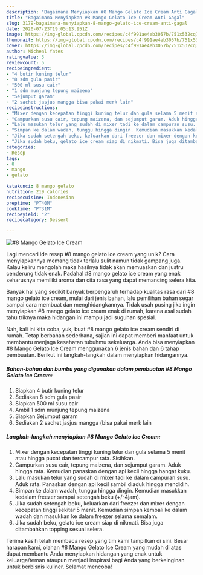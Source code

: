 ```yaml
---
description: "Bagaimana Menyiapkan #8 Mango Gelato Ice Cream Anti Gagal"
title: "Bagaimana Menyiapkan #8 Mango Gelato Ice Cream Anti Gagal"
slug: 3179-bagaimana-menyiapkan-8-mango-gelato-ice-cream-anti-gagal
date: 2020-07-23T19:05:13.951Z
image: https://img-global.cpcdn.com/recipes/c4f991ae4eb3057b/751x532cq70/8-mango-gelato-ice-cream-foto-resep-utama.jpg
thumbnail: https://img-global.cpcdn.com/recipes/c4f991ae4eb3057b/751x532cq70/8-mango-gelato-ice-cream-foto-resep-utama.jpg
cover: https://img-global.cpcdn.com/recipes/c4f991ae4eb3057b/751x532cq70/8-mango-gelato-ice-cream-foto-resep-utama.jpg
author: Micheal Yates
ratingvalue: 3
reviewcount: 5
recipeingredient:
- "4 butir kuning telur"
- "8 sdm gula pasir"
- "500 ml susu cair"
- "1 sdm munjung tepung maizena"
- "Sejumput garam"
- "2 sachet jasjus mangga bisa pakai merk lain"
recipeinstructions:
- "Mixer dengan kecepatan tinggi kuning telur dan gula selama 5 menit atau hingga pucat dan tercampur rata. Sisihkan."
- "Campurkan susu cair, tepung maizena, dan sejumput garam. Aduk hingga rata. Kemudian panaskan dengan api kecil hingga hangat kuku."
- "Lalu masukan telur yang sudah di mixer tadi ke dalam campuran susu. Aduk rata. Panaskan dengan api kecil sambil diaduk hingga mendidih."
- "Simpan ke dalam wadah, tunggu hingga dingin. Kemudian masukkan kedalam freezer sampai setengah beku (+/-4jam)."
- "Jika sudah setengah beku, keluarkan dari freezer dan mixer dengan kecepatan tinggi sekitar 5 menit. Kemudian simpan kembali ke dalam wadah dan masukkan ke dalam freezer selama semalam."
- "Jika sudah beku, gelato ice cream siap di nikmati. Bisa juga ditambahkan topping sesuai selera."
categories:
- Resep
tags:
- 8
- mango
- gelato

katakunci: 8 mango gelato 
nutrition: 219 calories
recipecuisine: Indonesian
preptime: "PT40M"
cooktime: "PT31M"
recipeyield: "2"
recipecategory: Dessert

---
```



![#8 Mango Gelato Ice Cream](https://img-global.cpcdn.com/recipes/c4f991ae4eb3057b/751x532cq70/8-mango-gelato-ice-cream-foto-resep-utama.jpg)

Lagi mencari ide resep #8 mango gelato ice cream yang unik? Cara menyiapkannya memang tidak terlalu sulit namun tidak gampang juga. Kalau keliru mengolah maka hasilnya tidak akan memuaskan dan justru cenderung tidak enak. Padahal #8 mango gelato ice cream yang enak seharusnya memiliki aroma dan cita rasa yang dapat memancing selera kita.



Banyak hal yang sedikit banyak berpengaruh terhadap kualitas rasa dari #8 mango gelato ice cream, mulai dari jenis bahan, lalu pemilihan bahan segar sampai cara membuat dan menghidangkannya. Tidak usah pusing jika ingin menyiapkan #8 mango gelato ice cream enak di rumah, karena asal sudah tahu triknya maka hidangan ini mampu jadi suguhan spesial.


Nah, kali ini kita coba, yuk, buat #8 mango gelato ice cream sendiri di rumah. Tetap berbahan sederhana, sajian ini dapat memberi manfaat untuk membantu menjaga kesehatan tubuhmu sekeluarga. Anda bisa menyiapkan #8 Mango Gelato Ice Cream menggunakan 6 jenis bahan dan 6 tahap pembuatan. Berikut ini langkah-langkah dalam menyiapkan hidangannya.

<!--inarticleads1-->

##### Bahan-bahan dan bumbu yang digunakan dalam pembuatan #8 Mango Gelato Ice Cream:

1. Siapkan 4 butir kuning telur
1. Sediakan 8 sdm gula pasir
1. Siapkan 500 ml susu cair
1. Ambil 1 sdm munjung tepung maizena
1. Siapkan Sejumput garam
1. Sediakan 2 sachet jasjus mangga (bisa pakai merk lain




<!--inarticleads2-->

##### Langkah-langkah menyiapkan #8 Mango Gelato Ice Cream:

1. Mixer dengan kecepatan tinggi kuning telur dan gula selama 5 menit atau hingga pucat dan tercampur rata. Sisihkan.
1. Campurkan susu cair, tepung maizena, dan sejumput garam. Aduk hingga rata. Kemudian panaskan dengan api kecil hingga hangat kuku.
1. Lalu masukan telur yang sudah di mixer tadi ke dalam campuran susu. Aduk rata. Panaskan dengan api kecil sambil diaduk hingga mendidih.
1. Simpan ke dalam wadah, tunggu hingga dingin. Kemudian masukkan kedalam freezer sampai setengah beku (+/-4jam).
1. Jika sudah setengah beku, keluarkan dari freezer dan mixer dengan kecepatan tinggi sekitar 5 menit. Kemudian simpan kembali ke dalam wadah dan masukkan ke dalam freezer selama semalam.
1. Jika sudah beku, gelato ice cream siap di nikmati. Bisa juga ditambahkan topping sesuai selera.




Terima kasih telah membaca resep yang tim kami tampilkan di sini. Besar harapan kami, olahan #8 Mango Gelato Ice Cream yang mudah di atas dapat membantu Anda menyiapkan hidangan yang enak untuk keluarga/teman ataupun menjadi inspirasi bagi Anda yang berkeinginan untuk berbisnis kuliner. Selamat mencoba!
